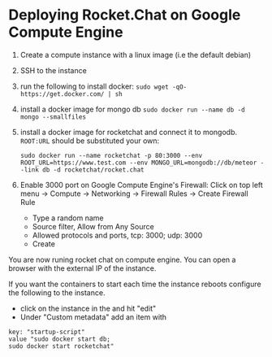 # Deploying Rocket.Chat on Google Compute Engine

1. Create a compute instance with a linux image (i.e the default debian)

2. SSH to the instance

3. run the following to install docker:
    `sudo wget -qO- https://get.docker.com/ | sh`

4. install a docker image for mongo db
   `sudo docker run --name db -d mongo --smallfiles`

5. install a docker image for rocketchat and connect it to mongodb. `ROOT:URL` should be substituted your own:

   `sudo docker run --name rocketchat -p 80:3000 --env ROOT_URL=https://www.test.com --env MONGO_URL=mongodb://db/meteor --link db -d rocketchat/rocket.chat`

6. Enable 3000 port on Google Compute Engine's Firewall:
   Click on top left menu -> Compute -> Networking -> Firewall Rules -> Create Firewall Rule
   - Type a random name
   - Source filter, Allow from Any Source
   - Allowed protocols and ports, tcp: 3000; udp: 3000
   - Create

You are now runing rocket chat on compute engine. You can open a browser with the external IP of the instance.

If you want the containers to start each time the instance reboots configure the following to the instance.

* click on the instance in the and hit "edit"
* Under "Custom metadata" add an item with
```
key: "startup-script"
value "sudo docker start db;
sudo docker start rocketchat"
```

